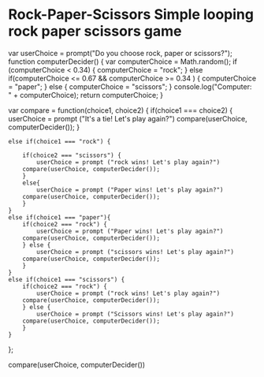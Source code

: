 Rock-Paper-Scissors
Simple looping rock paper scissors game
===================


var userChoice = prompt("Do you choose rock, paper or scissors?");
function computerDecider() {
var computerChoice = Math.random();
if (computerChoice < 0.34) {
	computerChoice = "rock";
} else if(computerChoice <= 0.67 && computerChoice >= 0.34 ) {
	computerChoice = "paper";
} else {
	computerChoice = "scissors";
} console.log("Computer: " + computerChoice);
return computerChoice;
}

var compare = function(choice1, choice2) {
    if(choice1 === choice2) {
        userChoice = prompt ("It's a tie! Let's play again?")
        compare(userChoice, computerDecider());
    }
    
    else if(choice1 === "rock") {
        
        if(choice2 === "scissors") {
            userChoice = prompt ("rock wins! Let's play again?")
        compare(userChoice, computerDecider());
        }
        else{
            userChoice = prompt ("Paper wins! Let's play again?")
        compare(userChoice, computerDecider());
        }
    }
    else if(choice1 === "paper"){
        if(choice2 === "rock") {
            userChoice = prompt ("Paper wins! Let's play again?")
        compare(userChoice, computerDecider());
        } else {
            userChoice = prompt ("scissors wins! Let's play again?")
        compare(userChoice, computerDecider());
        }
    }
    else if(choice1 === "scissors") {
        if(choice2 === "rock") {
            userChoice = prompt ("rock wins! Let's play again?")
        compare(userChoice, computerDecider());
        } else {
            userChoice = prompt ("Scissors wins! Let's play again?")
        compare(userChoice, computerDecider());
        }
    }
};

compare(userChoice, computerDecider())
